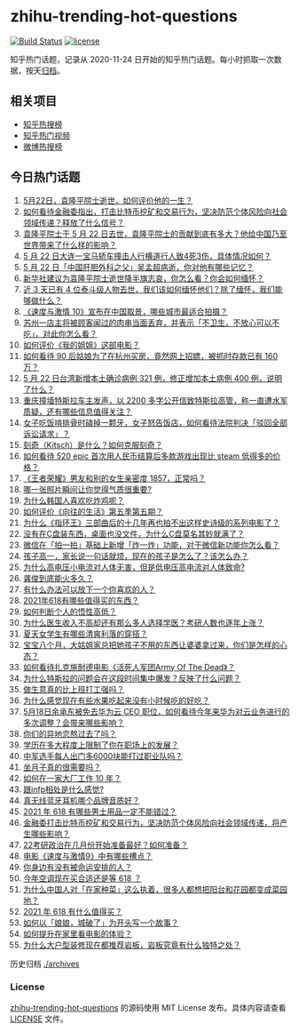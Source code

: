 # zhihu-trending-hot-questions

[![Build Status](https://github.com/justjavac/zhihu-trending-hot-questions/workflows/ci/badge.svg?branch=master)](https://github.com/justjavac/zhihu-trending-hot-questions/actions)
[![license](https://img.shields.io/github/license/justjavac/zhihu-trending-hot-questions)](https://github.com/justjavac/zhihu-trending-hot-questions/blob/master/LICENSE)

知乎热门话题，记录从 2020-11-24 日开始的知乎热门话题。每小时抓取一次数据，按天[归档](./archives)。

## 相关项目

- [知乎热搜榜](https://github.com/justjavac/zhihu-trending-top-search)
- [知乎热门视频](https://github.com/justjavac/zhihu-trending-hot-video)
- [微博热搜榜](https://github.com/justjavac/weibo-trending-hot-search)

## 今日热门话题

<!-- BEGIN -->
<!-- 最后更新时间 Sun May 23 2021 06:01:58 GMT+0800 (China Standard Time) -->

1. [5月22日，袁隆平院士逝世，如何评价他的一生？](https://www.zhihu.com/question/460808291)
2. [如何看待金融委指出，打击比特币挖矿和交易行为，坚决防范个体风险向社会领域传递？释放了什么信号？](https://www.zhihu.com/question/460721703)
3. [袁隆平院士于 5 月 22
   日去世，袁隆平院士的贡献到底有多大？他给中国乃至世界带来了什么样的影响？](https://www.zhihu.com/question/460812976)
4. [5 月 22
   日大连一宝马轿车撞击人行横道行人致4死3伤，具体情况如何？](https://www.zhihu.com/question/460803059)
5. [5 月 22 日「中国肝胆外科之父」吴孟超病逝，你对他有哪些记忆？](https://www.zhihu.com/question/460817685)
6. [新华社建议为袁隆平院士逝世降半旗志哀，你怎么看？你会如何缅怀？](https://www.zhihu.com/question/460853429)
7. [近 3 天已有 4
   位泰斗级人物去世，我们该如何缅怀他们？除了缅怀，我们能够做什么？](https://www.zhihu.com/question/460833743)
8. [《速度与激情 10》宣布在中国取景，哪些城市最适合拍摄？](https://www.zhihu.com/question/459923679)
9. [苏州一店主将被顾客闻过的肉串当面丢弃，并表示「不卫生，不放心可以不吃」，对此你怎么看？](https://www.zhihu.com/question/460604746)
10. [如何评价《我的姐姐》这部电影？](https://www.zhihu.com/question/453290146)
11. [如何看待 90 后姑娘为了在杭州买房，竟然网上招嫖，被抓时存款已有 160
    万？](https://www.zhihu.com/question/460671555)
12. [5 月 22 日台湾新增本土确诊病例 321 例，修正增加本土病例 400
    例，说明了什么？](https://www.zhihu.com/question/460819141)
13. [重庆撞墙特斯拉车主发声，以 2200
    多字公开信致特斯拉高管，称一直遭水军质疑，还有哪些信息值得关注？](https://www.zhihu.com/question/460684619)
14. [女子吃饭啃排骨时磕掉一颗牙，女子怒告饭店，如何看待法院判决「驳回全部诉讼请求」？](https://www.zhihu.com/question/460584839)
15. [刻奇（Kitsch）是什么？如何克服刻奇？](https://www.zhihu.com/question/27039705)
16. [如何看待 520 epic 首次用人民币结算后多款游戏出现比 steam
    低得多的价格？](https://www.zhihu.com/question/460584796)
17. [《王者荣耀》男友和别的女生亲密度 1857，正常吗？](https://www.zhihu.com/question/460112550)
18. [哪一张照片瞬间让你觉得气质很重要?](https://www.zhihu.com/question/297341335)
19. [为什么韩国人喜欢吃炸鸡呢？](https://www.zhihu.com/question/22146758)
20. [如何评价《向往的生活》第五季第五期？](https://www.zhihu.com/question/460535700)
21. [为什么《指环王》三部曲后的十几年再也拍不出这样史诗级的系列电影了？](https://www.zhihu.com/question/381939834)
22. [没有在C盘装东西，桌面也没文件，为什么C盘莫名其妙就满了？](https://www.zhihu.com/question/456677257)
23. [微信在「拍一拍」基础上新增「炸一炸」功能，对于微信新功能你怎么看？](https://www.zhihu.com/question/460330878)
24. [孩子高一，家长说一句话就烦，现在的孩子是怎么了？该怎么办？](https://www.zhihu.com/question/446145871)
25. [为什么高电压小电流对人体无害，但是低电压高电流对人体致命?](https://www.zhihu.com/question/388159656)
26. [龚俊到底能火多久？](https://www.zhihu.com/question/456965858)
27. [有什么办法可以放下一个你喜欢的人？](https://www.zhihu.com/question/423049471)
28. [2021年618有哪些值得买的东西？](https://www.zhihu.com/question/456666788)
29. [如何判断个人的悟性高低？](https://www.zhihu.com/question/24123447)
30. [为什么医生收入不高却还有那么多人选择学医？考研人数也逐年上涨？](https://www.zhihu.com/question/459240182)
31. [夏天女学生有哪些清爽利落的穿搭？](https://www.zhihu.com/question/395417374)
32. [宝宝八个月，大姑姐家总把她孩子不用的东西让婆婆拿过来，你们是怎样的心态？](https://www.zhihu.com/question/460493652)
33. [如何看待扎克施耐德电影《活死人军团Army Of The
    Dead》？](https://www.zhihu.com/question/460696355)
34. [为什么特斯拉的问题会在这段时间集中爆发？反映了什么问题？](https://www.zhihu.com/question/460594922)
35. [做生意真的比上班打工强吗？](https://www.zhihu.com/question/327874416)
36. [为什么感觉现在有些水果吃起来没有小时候吃的好吃？](https://www.zhihu.com/question/393480064)
37. [5月18日余承东被免去华为云 CEO
    职位，如何看待今年来华为对云业务进行的多次调整？会带来哪些影响？](https://www.zhihu.com/question/460199755)
38. [你们的异地恋熬过去了吗？](https://www.zhihu.com/question/460329836)
39. [学历在多大程度上限制了你在职场上的发展？](https://www.zhihu.com/question/460617091)
40. [中军选手每人出门多6000块能打过职业队吗？](https://www.zhihu.com/question/459668976)
41. [坐月子真的很需要吗？](https://www.zhihu.com/question/430742837)
42. [如何在一家大厂工作 10 年？](https://www.zhihu.com/question/460106786)
43. [跟infp相处是什么感觉?](https://www.zhihu.com/question/333771420)
44. [真无线蓝牙耳机哪个品牌音质好？](https://www.zhihu.com/question/448219382)
45. [2021 年 618 有哪些男士用品一定不能错过？](https://www.zhihu.com/question/457158249)
46. [金融委打击比特币挖矿和交易行为，坚决防范个体风险向社会领域传递，将产生哪些影响？](https://www.zhihu.com/question/460718389)
47. [22考研政治在几月份开始准备最好？如何准备？](https://www.zhihu.com/question/460644315)
48. [电影《速度与激情9》中有哪些槽点？](https://www.zhihu.com/question/460424382)
49. [你身边有没有被命运安排的人？](https://www.zhihu.com/question/288026861)
50. [今年空调现在买合适还是等 618 ？](https://www.zhihu.com/question/457239251)
51. [为什么中国人对「在家种菜」这么执着，很多人都想把阳台和花园都变成菜园地？](https://www.zhihu.com/question/460289845)
52. [2021 年 618 有什么值得买？](https://www.zhihu.com/question/456666024)
53. [如何以「娘娘，城破了」为开头写一个故事？](https://www.zhihu.com/question/455531791)
54. [如何提升在家里看电影的体验？](https://www.zhihu.com/question/22997019)
55. [为什么大户型装修现在都推荐岩板，岩板究竟有什么独特之处？](https://www.zhihu.com/question/453836267)

<!-- END -->

历史归档 [./archives](./archives)

### License

[zhihu-trending-hot-questions](https://github.com/justjavac/zhihu-trending-hot-questions)
的源码使用 MIT License 发布。具体内容请查看 [LICENSE](./LICENSE) 文件。
